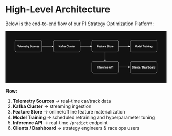 # High-Level Architecture

Below is the end-to-end flow of our F1 Strategy Optimization Platform:

![Architecture Diagram](images/architecture.png)

**Flow:**  
1. **Telemetry Sources** → real-time car/track data  
2. **Kafka Cluster** → streaming ingestion  
3. **Feature Store** → online/offline feature materialization  
4. **Model Training** → scheduled retraining and hyperparameter tuning  
5. **Inference API** → real-time `/predict` endpoint  
6. **Clients / Dashboard** → strategy engineers & race ops users